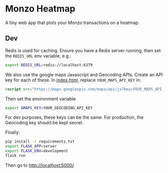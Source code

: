# Monzo Heatmap
A tiny web app that plots your Monzo transactions on a heatmap.

## Dev
Redis is used for caching. Ensure you have a Redis server running, then set
the `REDIS_URL` env variable, e.g.:
```bash
export REDIS_URL=redis://localhost:6379
```

We also use the google maps Javascript and Geocoding APIs. Create an API key for
each of these. In [index.html](), replace `YOUR_MAPS_API_KEY` in:
```html
<script src="https://maps.googleapis.com/maps/api/js?key=YOUR_MAPS_API_KEY&libraries=visualization" defer></script>
```
Then set the environment variable
```bash
export GMAPS_KEY=YOUR_GEOCODING_API_KEY
```
For dev purposes, these keys can be the same. For production, the Geocoding key
should be kept secret.

Finally:
```bash
pip install -r requirements.txt
export FLASK_APP=server
export FLASK_ENV=development
flask run
```

Then go to [http://localhost:5000/]().